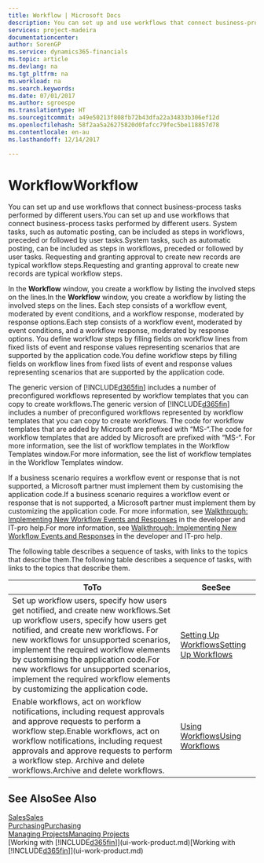 ```yaml
---
title: Workflow | Microsoft Docs
description: You can set up and use workflows that connect business-process tasks performed by different users. System tasks, such as automatic posting, can be included as steps in workflows, preceded or followed by user tasks. Requesting and granting approval to create new records are typical workflow steps.
services: project-madeira
documentationcenter: 
author: SorenGP
ms.service: dynamics365-financials
ms.topic: article
ms.devlang: na
ms.tgt_pltfrm: na
ms.workload: na
ms.search.keywords: 
ms.date: 07/01/2017
ms.author: sgroespe
ms.translationtype: HT
ms.sourcegitcommit: a49e50213f808fb72b43dfa22a34833b306ef12d
ms.openlocfilehash: 58f2aa5a26275820d0fafcc79fec5be118857d78
ms.contentlocale: en-au
ms.lasthandoff: 12/14/2017

---
```

# <a name="workflow"></a><span data-ttu-id="bcf1b-105">Workflow</span><span class="sxs-lookup"><span data-stu-id="bcf1b-105">Workflow</span></span>
<span data-ttu-id="bcf1b-106">You can set up and use workflows that connect business-process tasks performed by different users.</span><span class="sxs-lookup"><span data-stu-id="bcf1b-106">You can set up and use workflows that connect business-process tasks performed by different users.</span></span> <span data-ttu-id="bcf1b-107">System tasks, such as automatic posting, can be included as steps in workflows, preceded or followed by user tasks.</span><span class="sxs-lookup"><span data-stu-id="bcf1b-107">System tasks, such as automatic posting, can be included as steps in workflows, preceded or followed by user tasks.</span></span> <span data-ttu-id="bcf1b-108">Requesting and granting approval to create new records are typical workflow steps.</span><span class="sxs-lookup"><span data-stu-id="bcf1b-108">Requesting and granting approval to create new records are typical workflow steps.</span></span>  

 <span data-ttu-id="bcf1b-109">In the **Workflow** window, you create a workflow by listing the involved steps on the lines.</span><span class="sxs-lookup"><span data-stu-id="bcf1b-109">In the **Workflow** window, you create a workflow by listing the involved steps on the lines.</span></span> <span data-ttu-id="bcf1b-110">Each step consists of a workflow event, moderated by event conditions, and a workflow response, moderated by response options.</span><span class="sxs-lookup"><span data-stu-id="bcf1b-110">Each step consists of a workflow event, moderated by event conditions, and a workflow response, moderated by response options.</span></span> <span data-ttu-id="bcf1b-111">You define workflow steps by filling fields on workflow lines from fixed lists of event and response values representing scenarios that are supported by the application code.</span><span class="sxs-lookup"><span data-stu-id="bcf1b-111">You define workflow steps by filling fields on workflow lines from fixed lists of event and response values representing scenarios that are supported by the application code.</span></span>  

 <span data-ttu-id="bcf1b-112">The generic version of [!INCLUDE[d365fin](includes/d365fin_md.md)] includes a number of preconfigured workflows represented by workflow templates that you can copy to create workflows.</span><span class="sxs-lookup"><span data-stu-id="bcf1b-112">The generic version of [!INCLUDE[d365fin](includes/d365fin_md.md)] includes a number of preconfigured workflows represented by workflow templates that you can copy to create workflows.</span></span> <span data-ttu-id="bcf1b-113">The code for workflow templates that are added by Microsoft are prefixed with “MS-“.</span><span class="sxs-lookup"><span data-stu-id="bcf1b-113">The code for workflow templates that are added by Microsoft are prefixed with “MS-“.</span></span> <span data-ttu-id="bcf1b-114">For more information, see the list of workflow templates in the Workflow Templates window.</span><span class="sxs-lookup"><span data-stu-id="bcf1b-114">For more information, see the list of workflow templates in the Workflow Templates window.</span></span>  

 <span data-ttu-id="bcf1b-115">If a business scenario requires a workflow event or response that is not supported, a Microsoft partner must implement them by customising the application code.</span><span class="sxs-lookup"><span data-stu-id="bcf1b-115">If a business scenario requires a workflow event or response that is not supported, a Microsoft partner must implement them by customizing the application code.</span></span> <span data-ttu-id="bcf1b-116">For more information, see [Walkthrough: Implementing New Workflow Events and Responses](/dynamics_nav/Walkthrough--Implementing-New-Workflow-Events-and-Responses) in the developer and IT-pro help.</span><span class="sxs-lookup"><span data-stu-id="bcf1b-116">For more information, see [Walkthrough: Implementing New Workflow Events and Responses](/dynamics_nav/Walkthrough--Implementing-New-Workflow-Events-and-Responses) in the developer and IT-pro help.</span></span>  

 <span data-ttu-id="bcf1b-117">The following table describes a sequence of tasks, with links to the topics that describe them.</span><span class="sxs-lookup"><span data-stu-id="bcf1b-117">The following table describes a sequence of tasks, with links to the topics that describe them.</span></span>  

|<span data-ttu-id="bcf1b-118">**To**</span><span class="sxs-lookup"><span data-stu-id="bcf1b-118">**To**</span></span>|<span data-ttu-id="bcf1b-119">**See**</span><span class="sxs-lookup"><span data-stu-id="bcf1b-119">**See**</span></span>|  
|------------|-------------|  
|<span data-ttu-id="bcf1b-120">Set up workflow users, specify how users get notified, and create new workflows.</span><span class="sxs-lookup"><span data-stu-id="bcf1b-120">Set up workflow users, specify how users get notified, and create new workflows.</span></span> <span data-ttu-id="bcf1b-121">For new workflows for unsupported scenarios, implement the required workflow elements by customising the application code.</span><span class="sxs-lookup"><span data-stu-id="bcf1b-121">For new workflows for unsupported scenarios, implement the required workflow elements by customizing the application code.</span></span>|[<span data-ttu-id="bcf1b-122">Setting Up Workflows</span><span class="sxs-lookup"><span data-stu-id="bcf1b-122">Setting Up Workflows</span></span>](across-set-up-workflows.md)|  
|<span data-ttu-id="bcf1b-123">Enable workflows, act on workflow notifications, including request approvals and approve requests to perform a workflow step.</span><span class="sxs-lookup"><span data-stu-id="bcf1b-123">Enable workflows, act on workflow notifications, including request approvals and approve requests to perform a workflow step.</span></span> <span data-ttu-id="bcf1b-124">Archive and delete workflows.</span><span class="sxs-lookup"><span data-stu-id="bcf1b-124">Archive and delete workflows.</span></span>|[<span data-ttu-id="bcf1b-125">Using Workflows</span><span class="sxs-lookup"><span data-stu-id="bcf1b-125">Using Workflows</span></span>](across-use-workflows.md)|  

## <a name="see-also"></a><span data-ttu-id="bcf1b-126">See Also</span><span class="sxs-lookup"><span data-stu-id="bcf1b-126">See Also</span></span>  
[<span data-ttu-id="bcf1b-127">Sales</span><span class="sxs-lookup"><span data-stu-id="bcf1b-127">Sales</span></span>](sales-manage-sales.md)  
[<span data-ttu-id="bcf1b-128">Purchasing</span><span class="sxs-lookup"><span data-stu-id="bcf1b-128">Purchasing</span></span>](purchasing-manage-purchasing.md)  
[<span data-ttu-id="bcf1b-129">Managing Projects</span><span class="sxs-lookup"><span data-stu-id="bcf1b-129">Managing Projects</span></span>](projects-manage-projects.md)  
<span data-ttu-id="bcf1b-130">[Working with [!INCLUDE[d365fin](includes/d365fin_md.md)]](ui-work-product.md)</span><span class="sxs-lookup"><span data-stu-id="bcf1b-130">[Working with [!INCLUDE[d365fin](includes/d365fin_md.md)]](ui-work-product.md)</span></span>

